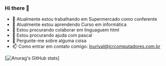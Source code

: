 ### Hi there 👋






- 🔭 Atualmente estou trabalhando em Supermercado como conferente
- 🌱 Atualmente estou aprendendo Curso em informática
- 👯 Estou procurando colaborar em linguaguem html
- 🤔 Estou procurando ajuda com pascal
- 💬 Pergunte-me sobre alguma coisa
- 📫 Como entrar em contato comigo: lourival@lcrcomputadores.com.br


[![Anurag's GitHub stats](https://github-readme-stats.vercel.app/api?username=lcrcomputadores)]
